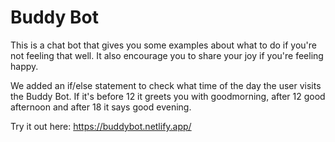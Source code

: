 # Buddy Bot

This is a chat bot that gives you some examples about what to do if you're not feeling that well. It also encourage you to share your joy if you're feeling happy.

We added an if/else statement to check what time of the day the user visits the Buddy Bot. If it's before 12 it greets you with  goodmorning, after 12 good afternoon and after 18 it says good evening.

Try it out here:
https://buddybot.netlify.app/
